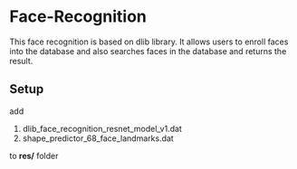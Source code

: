 # Face-Recognition
This face recognition is based on dlib library. It allows users to enroll faces into the database and also searches faces in the database and returns the result.

## Setup
add 
1. dlib_face_recognition_resnet_model_v1.dat
2. shape_predictor_68_face_landmarks.dat

to **res/** folder

